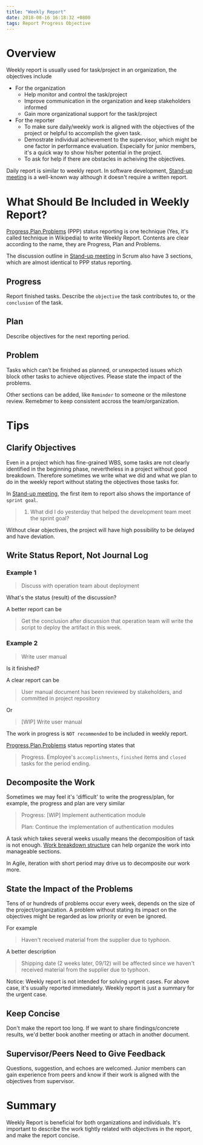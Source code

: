 ```yaml
---
title: "Weekly Report"
date: 2018-08-16 16:18:32 +0800
tags: Report Progress Objective
---
```


# Overview

Weekly report is usually used for task/project in an organization, the objectives include
+ For the organization
    + Help monitor and control the task/project
    + Improve communication in the organization and keep stakeholders informed
    + Gain more organizational support for the task/project
+ For the reporter
    + To make sure daily/weekly work is aligned with the objectives of the project or helpful to accomplish the given task. 
    + Demostrate individual achievement to the supervisor, which might be one factor in performance evaluation. Especially for junior members, it's a quick way to show his/her potential in the project.
    + To ask for help if there are obstacles in acheiving the objectives.

Daily report is similar to weekly report. In software development, [Stand-up meeting] is a well-known way although it doesn't require a written report.


# What Should Be Included in Weekly Report?

[Progress,Plan,Problems] (PPP) status reporting is one technique (Yes, it's called technique in Wikipedia) to write Weekly Report. Contents are clear according to the name, they are Progress, Plan and Problems.

The discussion outline in [Stand-up meeting] in Scrum also have 3 sections, which are almost identical to PPP status reporting.

## Progress

Report finished tasks. Describe the `objective` the task contributes to, or the `conclusion` of the task.

## Plan

Describe objectives for the next reporting period.

## Problem

Tasks which can’t be finished as planned, or unexpected issues which block other tasks to achieve objectives. Please state the impact of the problems.


Other sections can be added, like `Reminder` to someone or the milestone review. Remebmer to keep consistent accross the team/organization. 

# Tips

## Clarify Objectives

Even in a project which has fine-grained WBS, some tasks are not clearly identified in the beginning phase, nevertheless in a project without good breakdown. Therefore sometimes we write what we did and what we plan to do in the weekly report without stating the objectives those tasks for. 

In [Stand-up meeting], the first item to report also shows the importance of `sprint goal`.
> 1. What did I do yesterday that helped the development team meet the sprint goal?

Without clear objectives, the project will have high possibility to be delayed and have deviation.

## Write Status Report, Not Journal Log

### Example 1

> Discuss with operation team about deployment

What's the status (result) of the discussion? 

A better report can be

> Get the conclusion after discussion that operation team will write the script to deploy the artifact in this week.

### Example 2

> Write user manual

Is it finished?

A clear report can be

> User manual document has been reviewed by stakeholders, and committed in project repository

Or 

> [WIP] Write user manual

The work in progress is `NOT recommended` to be included in weekly report.

[Progress,Plan,Problems] status reporting states that 

> Progress. Employee's `accomplishments`, `finished` items and `closed` tasks for the period ending.

## Decomposite the Work

Sometimes we may feel it's 'difficult' to write the progress/plan, for example, the progress and plan are very similar
> 
> Progress: [WIP] Implement authentication module
> 
> Plan: Continue the implementation of authentication modules

A task which takes several weeks usually means the decomposition of task is not enough. [Work breakdown structure] can help organize the work into manageable sections. 

In Agile, iteration with short period may drive us to decomposite our work more.

## State the Impact of the Problems
Tens of or hundreds of problems occur every week, depends on the size of the project/organization. A problem without stating its impact on the objectives might be regarded as low priority or even be ignored. 


For example

> Haven't received material from the supplier due to typhoon. 

A better description 

> Shipping date (2 weeks later, 09/12) will be affected since we haven't received material from the supplier due to typhoon.

Notice: Weekly report is not intended for solving urgent cases. For above case, it's usually reported immediately. Weekly report is just a summary for the urgent case. 

## Keep Concise

Don't make the report too long. If we want to share findings/concrete results, we'd better book another meeting or attach in another document.

## Supervisor/Peers Need to Give Feedback

Questions, suggestion, and echoes are welcomed. Junior members can gain experience from peers and know if their work is aligned with the objectives from supervisor.

# Summary
Weekly Report is beneficial for both organizations and individuals. It's important to describe the work tightly related with objectives in the report, and make the report concise. 

[Stand-up meeting]:https://en.wikipedia.org/wiki/Stand-up_meeting

[Progress,Plan,Problems]:https://en.wikipedia.org/wiki/Progress,_plans,_problems

[Work breakdown structure]:https://en.wikipedia.org/wiki/Work_breakdown_structure